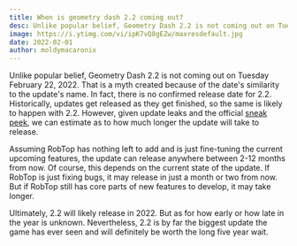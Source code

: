 ```yaml
---
title: When is geometry dash 2.2 coming out?
desc: Unlike popular belief, Geometry Dash 2.2 is not coming out on Tuesday February 22, 2022.
image: https://i.ytimg.com/vi/ipK7vQ8gEZw/maxresdefault.jpg
date: 2022-02-01
author: moldymacaronix
---
```


Unlike popular belief, Geometry Dash 2.2 is not coming out on Tuesday February 22, 2022. That is a myth created because of the date's similarity to the update's name. In fact, there is no confirmed release date for 2.2. Historically, updates get released as they get finished, so the same is likely to happen with 2.2. However, given update leaks and the official [sneak peek](https://youtu.be/ipK7vQ8gEZw), we can estimate as to how much longer the update will take to release.

Assuming RobTop has nothing left to add and is just fine-tuning the current upcoming features, the update can release anywhere between 2-12 months from now. Of course, this depends on the current state of the update. If RobTop is just fixing bugs, it may release in just a month or two from now. But if RobTop still has core parts of new features to develop, it may take longer.

Ultimately, 2.2 will likely release in 2022. But as for how early or how late in the year is unknown. Nevertheless, 2.2 is by far the biggest update the game has ever seen and will definitely be worth the long five year wait.